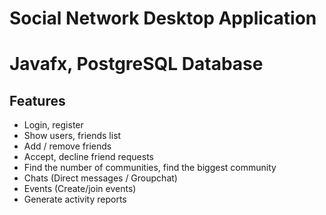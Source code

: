 # Social Network Desktop Application
# Javafx, PostgreSQL Database

## Features

- Login, register
- Show users, friends list
- Add / remove friends
- Accept, decline friend requests
- Find the number of communities, find the biggest community
- Chats (Direct messages / Groupchat)
- Events (Create/join events)
- Generate activity reports
